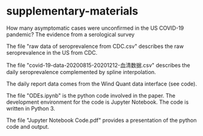 # supplementary-materials
How many asymptomatic cases were unconfirmed in the US COVID-19 pandemic? The evidence from a serological survey

The file "raw data of seroprevalence from CDC.csv" describes the raw seroprevalence in the US from CDC.

The file "covid-19-data-20200815-20201212-血清数据.csv" describes the daily seroprevalence complemented by spline interpolation. 

The daily report data comes from the Wind Quant data interface (see code). 

The file "ODEs.ipynb" is the python code involved in the paper. The development environment for the code is Jupyter Notebook. The code is written in Python 3.

The file "Jupyter Notebook Code.pdf" provides a presentation of the python code and output.
